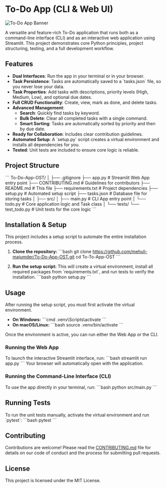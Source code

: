 # To-Do App (CLI & Web UI)

![To-Do App Banner](https://placehold.co/1200x300/6366f1/FFFFFF?text=To-Do%20App&font=lato)

A versatile and feature-rich To-Do application that runs both as a command-line interface (CLI) and as an interactive web application using Streamlit. This project demonstrates core Python principles, project structuring, testing, and a full development workflow.

## Features

- **Dual Interfaces**: Run the app in your terminal or in your browser.
- **Task Persistence**: Tasks are automatically saved to a \`tasks.json\` file, so you never lose your data.
- **Task Properties**: Add tasks with descriptions, priority levels (High, Medium, Low), and optional due dates.
- **Full CRUD Functionality**: Create, view, mark as done, and delete tasks.
- **Advanced Management**:
  - **Search**: Quickly find tasks by keyword.
  - **Bulk Delete**: Clear all completed tasks with a single command.
  - **Smart Sorting**: Tasks are automatically sorted by priority and then by due date.
- **Ready for Collaboration**: Includes clear contribution guidelines.
- **Automated Setup**: A \`setup.py\` script creates a virtual environment and installs all dependencies for you.
- **Tested**: Unit tests are included to ensure core logic is reliable.

## Project Structure

\`\`\`
To-Do-App-OST/
│
├── .gitignore
├── app.py                  # Streamlit Web App entry point
├── CONTRIBUTING.md         # Guidelines for contributors
├── README.md               # This file
├── requirements.txt        # Project dependencies
├── setup.py                # Automated setup script
├── tasks.json              # Database file for storing tasks
│
├── src/
│   ├── main.py             # CLI App entry point
│   └── todo.py             # Core application logic and Task class
│
└── tests/
    └── test_todo.py        # Unit tests for the core logic
\`\`\`

## Installation & Setup

This project includes a setup script to automate the entire installation process.

1.  **Clone the repository:**
    \`\`\`bash
    git clone https://github.com/mehuli-majumder/To-Do-App-OST.git
    cd To-To-App-OST
    \`\`\`

2.  **Run the setup script:**
    This will create a virtual environment, install all required packages from \`requirements.txt\`, and run tests to verify the installation.
    \`\`\`bash
    python setup.py
    \`\`\`

## Usage

After running the setup script, you must first activate the virtual environment.

- **On Windows:**
  \`\`\`cmd
  .venv\\Scripts\\activate
  \`\`\`
- **On macOS/Linux:**
  \`\`\`bash
  source .venv/bin/activate
  \`\`\`

Once the environment is active, you can run either the Web App or the CLI.

### Running the Web App

To launch the interactive Streamlit interface, run:
\`\`\`bash
streamlit run app.py
\`\`\`
Your browser will automatically open with the application.

### Running the Command-Line Interface (CLI)

To use the app directly in your terminal, run:
\`\`\`bash
python src/main.py
\`\`\`

## Running Tests

To run the unit tests manually, activate the virtual environment and run \`pytest\`:
\`\`\`bash
pytest
\`\`\`

## Contributing

Contributions are welcome! Please read the [CONTRIBUTING.md](CONTRIBUTING.md) file for details on our code of conduct and the process for submitting pull requests.

## License

This project is licensed under the MIT License.
